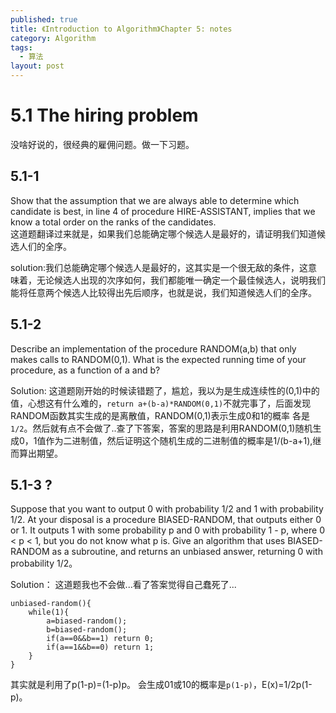 ```yaml
---
published: true
title: 《Introduction to Algorithm》Chapter 5: notes
category: Algorithm
tags: 
  - 算法
layout: post
---
```


# 5.1 The hiring problem

没啥好说的，很经典的雇佣问题。做一下习题。

## 5.1-1

Show that the assumption that we are always able to determine which candidate is best, in line 4 of procedure HIRE-ASSISTANT, implies that we know a total order on the ranks of the candidates.  
这道题翻译过来就是，如果我们总能确定哪个候选人是最好的，请证明我们知道候选人们的全序。

solution:我们总能确定哪个候选人是最好的，这其实是一个很无敌的条件，这意味着，无论候选人出现的次序如何，我们都能唯一确定一个最佳候选人，说明我们能将任意两个候选人比较得出先后顺序，也就是说，我们知道候选人们的全序。

## 5.1-2 

Describe an implementation of the procedure RANDOM(a,b) that only makes calls to RANDOM(0,1). What is the expected running time of your procedure, as a function of a and b?

Solution:
这道题刚开始的时候读错题了，尴尬，我以为是生成连续性的(0,1)中的值，心想这有什么难的，`return a+(b-a)*RANDOM(0,1)`不就完事了，后面发现RANDOM函数其实生成的是离散值，RANDOM(0,1)表示生成0和1的概率
各是`1/2`。然后就有点不会做了..查了下答案，答案的思路是利用RANDOM(0,1)随机生成0，1值作为二进制值，然后证明这个随机生成的二进制值的概率是1/(b-a+1),继而算出期望。

## 5.1-3 ?
Suppose that you want to output 0 with probability 1/2 and 1 with probability 1/2. At your disposal is a procedure BIASED-RANDOM, that outputs either 0 or 1. It
outputs 1 with some probability p and 0 with probability 1 - p, where 0 < p < 1,
but you do not know what p is. Give an algorithm that uses BIASED-RANDOM
as a subroutine, and returns an unbiased answer, returning 0 with probability 1/2。

Solution：
这道题我也不会做...看了答案觉得自己蠢死了...

	unbiased-random(){
		while(1){
			a=biased-random();
			b=biased-random();
			if(a==0&&b==1) return 0;
			if(a==1&&b==0) return 1;
		}
	}

其实就是利用了p(1-p)=(1-p)p。
会生成01或10的概率是`p(1-p)`，E(x)=1/2p(1-p)。




